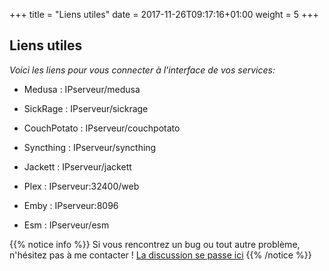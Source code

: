 +++
title = "Liens utiles"
date =  2017-11-26T09:17:16+01:00
weight = 5
+++


## Liens utiles

*Voici les liens pour vous connecter à l'interface de vos services:*

* Medusa :
IPserveur/medusa

* SickRage :
IPserveur/sickrage

* CouchPotato :
IPserveur/couchpotato

* Syncthing :
IPserveur/syncthing

* Jackett :
IPserveur/jackett

* Plex :
IPserveur:32400/web

* Emby :
IPserveur:8096

* Esm :
IPserveur/esm

{{% notice info %}}
Si vous rencontrez un bug ou tout autre problème, n'hésitez pas à me contacter !
[La discussion se passe ici](https://mondedie.fr/d/8717-Discussion-RatXaBox-ruTorrent-avec-rTorrent-Version-Workflow "Ratxabox")
{{% /notice %}}
